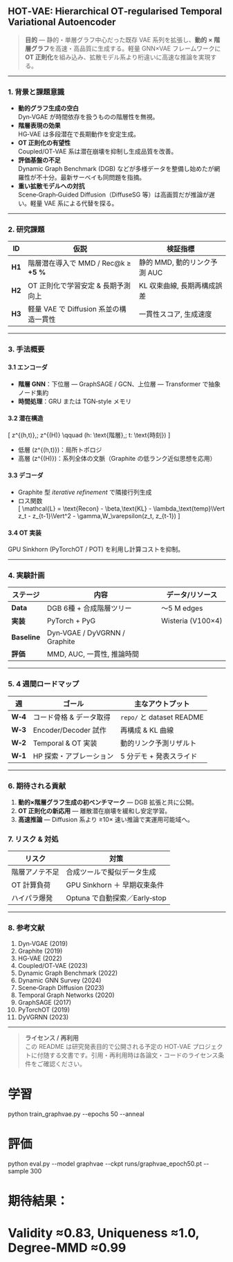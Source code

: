 ## HOT‑VAE: Hierarchical **O**T‑regularised **T**emporal Variational Autoencoder

> **目的** — 静的・単層グラフ中心だった既存 VAE 系列を拡張し、**動的 × 階層グラフ**を高速・高品質に生成する。軽量 GNN×VAE フレームワークに **OT 正則化**を組み込み、拡散モデル系より桁違いに高速な推論を実現する。

---

### 1. 背景と課題意識
- **動的グラフ生成の空白**  
    Dyn‑VGAE が時間依存を扱うものの階層性を無視。
- **階層表現の効果**  
    HG‑VAE は多段潜在で長期動作を安定生成。
- **OT 正則化の有望性**  
    Coupled/OT‑VAE 系は潜在崩壊を抑制し生成品質を改善。
- **評価基盤の不足**  
    Dynamic Graph Benchmark (DGB) などが多様データを整備し始めたが網羅性が不十分。最新サーベイも同問題を指摘。
- **重い拡散モデルへの対抗**  
    Scene‑Graph‑Guided Diffusion（DiffuseSG 等）は高画質だが推論が遅い。軽量 VAE 系による代替を探る。

---

### 2. 研究課題
| ID | 仮説 | 検証指標 |
|----|------|----------|
| **H1** | 階層潜在導入で MMD / Rec@k ≥ **+5 %** | 静的 MMD, 動的リンク予測 AUC |
| **H2** | OT 正則化で学習安定 & 長期予測向上 | KL 収束曲線, 長期再構成誤差 |
| **H3** | 軽量 VAE で Diffusion 系並の構造一貫性 | 一貫性スコア, 生成速度 |

---

### 3. 手法概要

#### 3.1 エンコーダ
- **階層 GNN**：下位層 — GraphSAGE / GCN、上位層 — Transformer で抽象ノード集約  
- **時間処理**：GRU または TGN‑style メモリ

#### 3.2 潜在構造
\[
z^{(h,t)},\; z^{(H)} \qquad (h: \text{階層},\; t: \text{時刻})
\]
- 低層 \(z^{(h,t)}\)：局所トポロジ
- 高層 \(z^{(H)}\)：系列全体の文脈（Graphite の低ランク近似思想を応用）

#### 3.3 デコーダ
- Graphite 型 *iterative refinement* で隣接行列生成  
- ロス関数  
    \[
    \mathcal{L} = \text{Recon} - \beta\,\text{KL} - \lambda_\text{temp}\Vert z_t - z_{t-1}\Vert^2
                             - \gamma\,W_\varepsilon(z_t, z_{t-1})
    \]

#### 3.4 OT 実装
GPU Sinkhorn (PyTorchOT / POT) を利用し計算コストを抑制。

---

### 4. 実験計画

| ステージ | 内容 | データ/リソース |
|----------|------|-----------------|
| **Data** | DGB 6種 + 合成階層ツリー | 〜5 M edges |
| **実装** | PyTorch + PyG | Wisteria (V100×4) |
| **Baseline** | Dyn‑VGAE / DyVGRNN / Graphite |
| **評価** | MMD, AUC, 一貫性, 推論時間 |  |

---

### 5. 4 週間ロードマップ

| 週 | ゴール | 主なアウトプット |
|----|--------|-----------------|
| **W‑4** | コード骨格 & データ取得 | `repo/` と dataset README |
| **W‑3** | Encoder/Decoder 試作 | 再構成 & KL 曲線 |
| **W‑2** | Temporal & OT 実装 | 動的リンク予測リザルト |
| **W‑1** | HP 探索・アブレーション | 5 分デモ + 発表スライド |

---

### 6. 期待される貢献
1. **動的×階層グラフ生成の初ベンチマーク** — DGB 拡張と共に公開。  
2. **OT 正則化の新応用** — 離散潜在崩壊を緩和し安定学習。
3. **高速推論** — Diffusion 系より ≥10× 速い推論で実運用可能域へ。  

### 7. リスク & 対処
| リスク | 対策 |
|--------|------|
| 階層アノテ不足 | 合成ツールで擬似データ生成 |
| OT 計算負荷 | GPU Sinkhorn ＋ 早期収束条件 |
| ハイパラ爆発 | Optuna で自動探索／Early‑stop |

---

### 8. 参考文献
1. Dyn‑VGAE (2019)
2. Graphite (2019)
3. HG‑VAE (2022)
4. Coupled/OT‑VAE (2023)
5. Dynamic Graph Benchmark (2022)
6. Dynamic GNN Survey (2024)
7. Scene‑Graph Diffusion (2023)
8. Temporal Graph Networks (2020)
9. GraphSAGE (2017)
10. PyTorchOT (2019)
11. DyVGRNN (2023)

---

> **ライセンス / 再利用**  
> この README は研究発表目的で公開される予定の HOT‑VAE プロジェクトに付随する文書です。引用・再利用時は各論文・コードのライセンス条件をご確認ください。



# 学習
python train_graphvae.py --epochs 50 --anneal
# 評価
python eval.py --model graphvae --ckpt runs/graphvae_epoch50.pt --sample 300
# 期待結果：
# Validity ≈0.83, Uniqueness ≈1.0, Degree-MMD ≈0.99
